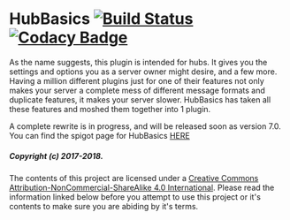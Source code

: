 # HubBasics [![Build Status](https://travis-ci.com/Fabricio20/HubBasics.svg?branch=rewrite)](https://travis-ci.com/Fabricio20/HubBasics) [![Codacy Badge](https://api.codacy.com/project/badge/Grade/99121b8cf6c44a239f16d51420cff7c4)](https://www.codacy.com/app/Fabricio20/HubBasics?utm_source=github.com&amp;utm_medium=referral&amp;utm_content=Fabricio20/HubBasics&amp;utm_campaign=Badge_Grade)

As the name suggests, this plugin is intended for hubs. It gives you the settings and options you as a server owner might desire, and
a few more. Having a million different plugins just for one of their features not only makes your server a complete mess of different
message formats and duplicate features, it makes your server slower. HubBasics has taken all these features and moshed them together
into 1 plugin.

A complete rewrite is in progress, and will be released soon as version 7.0. You can find the spigot page for HubBasics [HERE](https://www.spigotmc.org/resources/hubbasics.2654/) 

##### Copyright (c) 2017-2018.

The contents of this project are licensed under a [Creative Commons Attribution-NonCommercial-ShareAlike 4.0 International](https://creativecommons.org/licenses/by-nc-sa/4.0/). 
Please read the information linked below before you attempt to use this project or it's contents to make sure you are abiding by it's terms.
